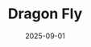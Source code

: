 ---
title: "Dragon Fly"
src: "/photos/dragonfly1.webp"
srcs: ["/photos/dragonfly2.webp","/photos/dragonfly3.webp","/photos/dragonfly4.webp"]
alt: "Libélula ibérica en temporada estival."
w: 2560
h: 1440
date: 2025-09-01
category: macro
tags: [libélula]
featured: true
---